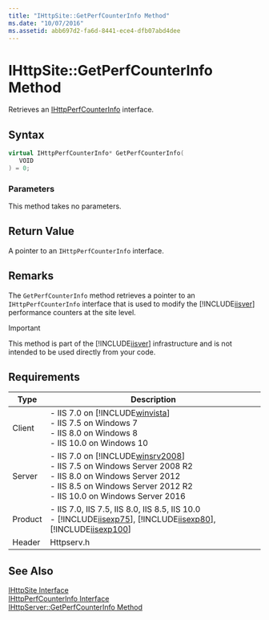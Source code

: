 ```yaml
---
title: "IHttpSite::GetPerfCounterInfo Method"
ms.date: "10/07/2016"
ms.assetid: abb697d2-fa6d-8441-ece4-dfb07abd4dee
---
```

# IHttpSite::GetPerfCounterInfo Method
Retrieves an [IHttpPerfCounterInfo](../../web-development-reference/native-code-api-reference/ihttpperfcounterinfo-interface.md) interface.  
  
## Syntax  
  
```cpp  
virtual IHttpPerfCounterInfo* GetPerfCounterInfo(  
   VOID  
) = 0;  
```  
  
### Parameters  
 This method takes no parameters.  
  
## Return Value  
 A pointer to an `IHttpPerfCounterInfo` interface.  
  
## Remarks  
 The `GetPerfCounterInfo` method retrieves a pointer to an `IHttpPerfCounterInfo` interface that is used to modify the [!INCLUDE[iisver](../../wmi-provider/includes/iisver-md.md)] performance counters at the site level.  
  
> [!IMPORTANT]
>  This method is part of the [!INCLUDE[iisver](../../wmi-provider/includes/iisver-md.md)] infrastructure and is not intended to be used directly from your code.  
  
## Requirements  
  
|Type|Description|  
|----------|-----------------|  
|Client|-   IIS 7.0 on [!INCLUDE[winvista](../../wmi-provider/includes/winvista-md.md)]<br />-   IIS 7.5 on Windows 7<br />-   IIS 8.0 on Windows 8<br />-   IIS 10.0 on Windows 10|  
|Server|-   IIS 7.0 on [!INCLUDE[winsrv2008](../../wmi-provider/includes/winsrv2008-md.md)]<br />-   IIS 7.5 on Windows Server 2008 R2<br />-   IIS 8.0 on Windows Server 2012<br />-   IIS 8.5 on Windows Server 2012 R2<br />-   IIS 10.0 on Windows Server 2016|  
|Product|-   IIS 7.0, IIS 7.5, IIS 8.0, IIS 8.5, IIS 10.0<br />-   [!INCLUDE[iisexp75](../../web-development-reference/native-code-api-reference/includes/iisexp75-md.md)], [!INCLUDE[iisexp80](../../web-development-reference/native-code-api-reference/includes/iisexp80-md.md)], [!INCLUDE[iisexp100](../../web-development-reference/native-code-api-reference/includes/iisexp100-md.md)]|  
|Header|Httpserv.h|  
  
## See Also  
 [IHttpSite Interface](../../web-development-reference/native-code-api-reference/ihttpsite-interface.md)   
 [IHttpPerfCounterInfo Interface](../../web-development-reference/native-code-api-reference/ihttpperfcounterinfo-interface.md)   
 [IHttpServer::GetPerfCounterInfo Method](../../web-development-reference/native-code-api-reference/ihttpserver-getperfcounterinfo-method.md)
